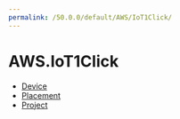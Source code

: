 ```yaml
---
permalink: /50.0.0/default/AWS/IoT1Click/
---
```


# AWS.IoT1Click



* [Device](Device.md)
* [Placement](Placement.md)
* [Project](Project.md)